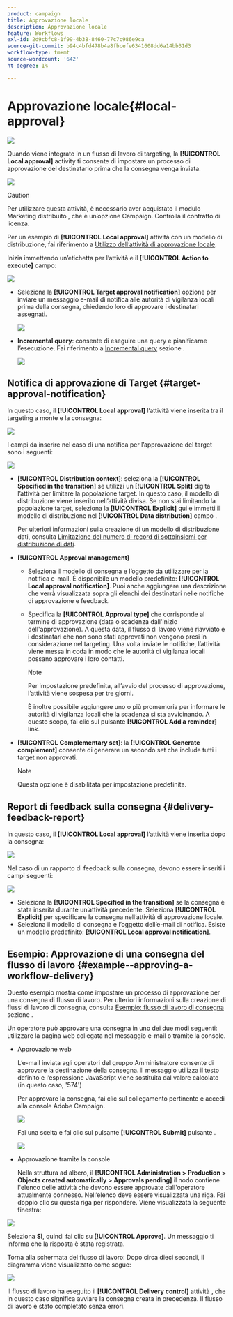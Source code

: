 ```yaml
---
product: campaign
title: Approvazione locale
description: Approvazione locale
feature: Workflows
exl-id: 2d9cbfc8-1f99-4b38-8460-77c7c986e9ca
source-git-commit: b94c4bfd478b4a8fbcefe6341608dd6a14bb31d3
workflow-type: tm+mt
source-wordcount: '642'
ht-degree: 1%

---
```


# Approvazione locale{#local-approval}

![](../../assets/common.svg)

Quando viene integrato in un flusso di lavoro di targeting, la **[!UICONTROL Local approval]** activity ti consente di impostare un processo di approvazione del destinatario prima che la consegna venga inviata.

![](assets/local_validation_0.png)

>[!CAUTION]
>
>Per utilizzare questa attività, è necessario aver acquistato il modulo Marketing distribuito , che è un’opzione Campaign. Controlla il contratto di licenza.

Per un esempio di **[!UICONTROL Local approval]** attività con un modello di distribuzione, fai riferimento a [Utilizzo dell’attività di approvazione locale](using-the-local-approval-activity.md).

Inizia immettendo un’etichetta per l’attività e il **[!UICONTROL Action to execute]** campo:

![](assets/local_validation_1.png)

* Seleziona la **[!UICONTROL Target approval notification]** opzione per inviare un messaggio e-mail di notifica alle autorità di vigilanza locali prima della consegna, chiedendo loro di approvare i destinatari assegnati.

   ![](assets/local_validation_intro_2.png)

* **Incremental query**: consente di eseguire una query e pianificarne l’esecuzione. Fai riferimento a [Incremental query](incremental-query.md) sezione .

   ![](assets/local_validation_intro_3.png)

## Notifica di approvazione di Target {#target-approval-notification}

In questo caso, il **[!UICONTROL Local approval]** l’attività viene inserita tra il targeting a monte e la consegna:

![](assets/local_validation_2.png)

I campi da inserire nel caso di una notifica per l’approvazione del target sono i seguenti:

![](assets/local_validation_3.png)

* **[!UICONTROL Distribution context]**: seleziona la **[!UICONTROL Specified in the transition]** se utilizzi un **[!UICONTROL Split]** digita l’attività per limitare la popolazione target. In questo caso, il modello di distribuzione viene inserito nell’attività divisa. Se non stai limitando la popolazione target, seleziona la **[!UICONTROL Explicit]** qui e immetti il modello di distribuzione nel **[!UICONTROL Data distribution]** campo .

   Per ulteriori informazioni sulla creazione di un modello di distribuzione dati, consulta [Limitazione del numero di record di sottoinsiemi per distribuzione di dati](split.md#limiting-the-number-of-subset-records-per-data-distribution).

* **[!UICONTROL Approval management]**

   * Seleziona il modello di consegna e l’oggetto da utilizzare per la notifica e-mail. È disponibile un modello predefinito: **[!UICONTROL Local approval notification]**. Puoi anche aggiungere una descrizione che verrà visualizzata sopra gli elenchi dei destinatari nelle notifiche di approvazione e feedback.
   * Specifica la **[!UICONTROL Approval type]** che corrisponde al termine di approvazione (data o scadenza dall&#39;inizio dell&#39;approvazione). A questa data, il flusso di lavoro viene riavviato e i destinatari che non sono stati approvati non vengono presi in considerazione nel targeting. Una volta inviate le notifiche, l’attività viene messa in coda in modo che le autorità di vigilanza locali possano approvare i loro contatti.

      >[!NOTE]
      >
      >Per impostazione predefinita, all’avvio del processo di approvazione, l’attività viene sospesa per tre giorni.

      È inoltre possibile aggiungere uno o più promemoria per informare le autorità di vigilanza locali che la scadenza si sta avvicinando. A questo scopo, fai clic sul pulsante **[!UICONTROL Add a reminder]** link.

* **[!UICONTROL Complementary set]**: la **[!UICONTROL Generate complement]** consente di generare un secondo set che include tutti i target non approvati.

   >[!NOTE]
   >
   >Questa opzione è disabilitata per impostazione predefinita.

## Report di feedback sulla consegna {#delivery-feedback-report}

In questo caso, il **[!UICONTROL Local approval]** l’attività viene inserita dopo la consegna:

![](assets/local_validation_4.png)

Nel caso di un rapporto di feedback sulla consegna, devono essere inseriti i campi seguenti:

![](assets/local_validation_workflow_4.png)

* Seleziona la **[!UICONTROL Specified in the transition]** se la consegna è stata inserita durante un’attività precedente. Seleziona **[!UICONTROL Explicit]** per specificare la consegna nell’attività di approvazione locale.
* Seleziona il modello di consegna e l’oggetto dell’e-mail di notifica. Esiste un modello predefinito: **[!UICONTROL Local approval notification]**.

## Esempio: Approvazione di una consegna del flusso di lavoro {#example--approving-a-workflow-delivery}

Questo esempio mostra come impostare un processo di approvazione per una consegna di flusso di lavoro. Per ulteriori informazioni sulla creazione di flussi di lavoro di consegna, consulta [Esempio: flusso di lavoro di consegna](delivery.md#example--delivery-workflow) sezione .

Un operatore può approvare una consegna in uno dei due modi seguenti: utilizzare la pagina web collegata nel messaggio e-mail o tramite la console.

* Approvazione web

   L’e-mail inviata agli operatori del gruppo Amministratore consente di approvare la destinazione della consegna. Il messaggio utilizza il testo definito e l’espressione JavaScript viene sostituita dal valore calcolato (in questo caso, &#39;574&#39;)

   Per approvare la consegna, fai clic sul collegamento pertinente e accedi alla console Adobe Campaign.

   ![](assets/new-workflow-valid-webaccess.png)

   Fai una scelta e fai clic sul pulsante **[!UICONTROL Submit]** pulsante .

   ![](assets/new-workflow-valid-webaccess-confirm.png)

* Approvazione tramite la console

   Nella struttura ad albero, il **[!UICONTROL Administration > Production > Objects created automatically > Approvals pending]** il nodo contiene l&#39;elenco delle attività che devono essere approvate dall&#39;operatore attualmente connesso. Nell’elenco deve essere visualizzata una riga. Fai doppio clic su questa riga per rispondere. Viene visualizzata la seguente finestra:

![](assets/new-workflow-7.png)

Seleziona **Sì**, quindi fai clic su **[!UICONTROL Approve]**. Un messaggio ti informa che la risposta è stata registrata.

Torna alla schermata del flusso di lavoro: Dopo circa dieci secondi, il diagramma viene visualizzato come segue:

![](assets/new-workflow-8.png)

Il flusso di lavoro ha eseguito il **[!UICONTROL Delivery control]** attività , che in questo caso significa avviare la consegna creata in precedenza. Il flusso di lavoro è stato completato senza errori.
